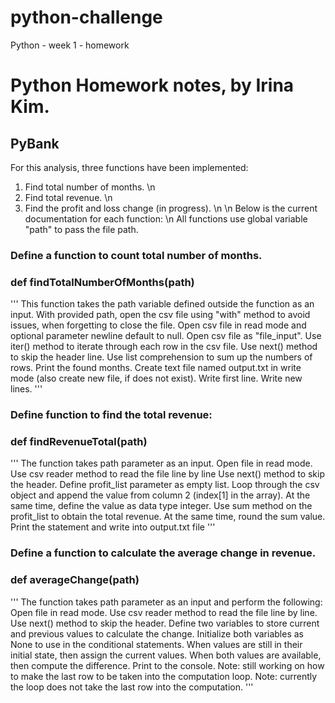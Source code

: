 # python-challenge
Python - week 1 - homework

# Python Homework notes, by Irina Kim.

## PyBank
For this analysis, three functions have been implemented:
1. Find total number of months. \n
2. Find total revenue. \n
3. Find the profit and loss change (in progress). \n
\n
Below is the current documentation for each function: \n
All functions use global variable "path" to pass the file path.

### Define a function to count total number of months.
### def findTotalNumberOfMonths(path)
'''
This function takes the path variable defined outside the function as an input.
With provided path, open the csv file using "with" method to avoid issues, when forgetting to close the file.
Open csv file in read mode and optional parameter newline default to null.
Open csv file as "file_input".
Use iter() method to iterate through each row in the csv file.
Use next() method to skip the header line.
Use list comprehension to sum up the numbers of rows.
Print the found months.
Create text file named output.txt in write mode (also create new file, if does not exist).
Write first line.
Write new lines.
'''

### Define function to find the total revenue:
### def findRevenueTotal(path)
'''
The function takes path parameter as an input.
Open file in read mode.
Use csv reader method to read the file line by line
Use next() method to skip the header.
Define profit_list parameter as empty list.
Loop through the csv object and append the value from column 2 (index[1] in the array).
At the same time, define the value as data type integer.
Use sum method on the profit_list to obtain the total revenue.
At the same time, round the sum value.
Print the statement and write into output.txt file
'''

### Define a function to calculate the average change in revenue.
### def averageChange(path) 
'''
The function takes path parameter as an input and perform the following:
Open file in read mode.
Use csv reader method to read the file line by line.
Use next() method to skip the header.
Define two variables to store current and previous values to calculate the change.
Initialize both variables as None to use in the conditional statements.
When values are still in their initial state, then assign the current values.
When both values are available, then compute the difference.
Print to the console.
Note: still working on how to make the last row to be taken into the computation loop.
Note: currently the loop does not take the last row into the computation.
'''
